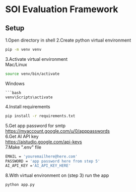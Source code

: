 # SOI Evaluation Framework

## Setup

1.Open directory in shell
2.Create python virtual environment
```bash
pip -m venv venv
```
3.Activate virtual environment <br />
Mac/Linux
```bash
source venv/bin/activate
```
Windows
```
```bash
venv\Scripts\activate
```
4.Install requirements
```bash
pip install -r requirements.txt
```
5.Get app password for smtp<br />
https://myaccount.google.com/u/0/apppasswords<br />
6.Get AI API key<br />
https://aistudio.google.com/api-keys<br />
7.Make ".env" file
```bash
EMAIL = 'youremailhere@here.com'
PASSWORD = 'app password here from step 5'
AI_API_KEY ='AI_API_KEY_HERE'
```
8.With virtual environment on (step 3) run the app
```bash
python app.py
```
